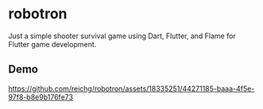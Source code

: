 # robotron

Just a simple shooter survival game using Dart, Flutter, and Flame for Flutter game development.


## Demo

https://github.com/reichg/robotron/assets/18335251/44271185-baaa-4f5e-97f8-b8e9b176fe73

